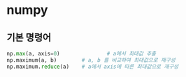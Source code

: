 # numpy

## 기본 명령어



```python
np.max(a, axis=0)				# a에서 최대값 추출
np.maximum(a, b)		# a, b 를 비교하여 최대값으로 재구성
np.maximum.reduce(a)	# a에서 axis에 따른 최대값으로 재구성
```



